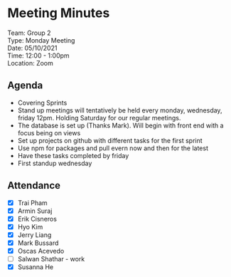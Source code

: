# Meeting Minutes
Team: Group 2\
Type: Monday Meeting\
Date: 05/10/2021\
Time: 12:00 - 1:00pm\
Location: Zoom

## Agenda
- Covering Sprints
- Stand up meetings will tentatively be held every monday, wednesday, friday 12pm. Holding Saturday for our regular meetings. 
- The database is set up (Thanks Mark). Will begin with front end with a focus being on views
- Set up projects on github with different tasks for the first sprint
- Use npm for packages and pull evern now and then for the latest
- Have these tasks completed by friday
- First standup wednesday

## Attendance
- [x] Trai Pham
- [x] Armin Suraj
- [x] Erik Cisneros
- [x] Hyo Kim
- [X] Jerry Liang
- [x] Mark Bussard
- [x] Oscas Acevedo
- [ ] Salwan Shathar - work
- [x] Susanna He
